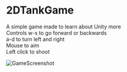 # 2DTankGame  
A simple game made to learn about Unity more  
Controls w-s to go forward or backwards  
a-d to turn left and right  
Mouse to aim  
Left click to shoot  

![GameScreenshot]([https://github.com/anilmeister/2DTankGame/blob/e45a39ddfc89024ddd49079f51fd9a2a7a522bb4/screenshot.png]) 

